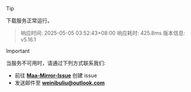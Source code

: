 > [!TIP]
下载服务正常运行。


> 响应时间: 2025-05-05 03:52:43+08:00
> 响应耗时: 425.8ms
> 版本信息: v5.16.1

> [!IMPORTANT]
> 当服务不可用时，请通过下列方式联系我们: 
> - 前往 **[Maa-Mirror-Issue](https://github.com/MaaMirror/Maa-Mirror-Issue/issues)** 创建 issue
> - 发送邮件至 **<a href="mailto:weinibuliu@outlook.com">weinibuliu@outlook.com</a>**
